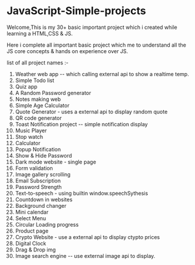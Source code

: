 # JavaScript-Simple-projects
Welcome,This is my 30+ basic important project which i created while learning a HTML,CSS & JS.

Here i complete all important basic project which me to understand all the JS core concepts & hands on experience over JS.

list of all project names :- 
1. Weather web app  -- which calling external api to show a realtime temp.
2. Simple Todo list
3. Quiz app
4. A Random Password generator
5. Notes making web
6. Simple Age Calculator
7. Quote Generator - uses a external api to display random quote
8. QR code generator
9. Toast Notification project  -- simple notification display
10. Music Player
11. Stop watch
12. Calculator
13. Popup Notification
14. Show & Hide Password
15. Dark mode website - single page
16. Form validation
17. Image gallery scrolling
18. Email Subscription
19. Password Strength
20. Text-to-speech  - using builtin window.speechSythesis
21. Countdown in websites
22. Background changer
23. Mini calendar
24. Select Menu
25. Circular Loading progress
26. Product page
27. Crypto Website  - use a external api to display ctypto prices
28. Digital Clock
29. Drag & Drop img
30. Image search engine  -- use external image api to display.
